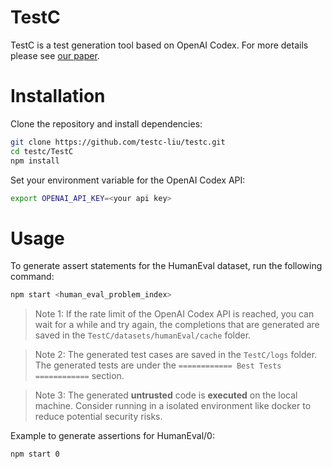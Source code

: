 # TestC

TestC is a test generation tool based on OpenAI Codex. For more details please see [our paper](./TestC_Unit_Test_Generation_using_OpenAI_Codex.pdf).

# Installation

Clone the repository and install dependencies:

```bash
git clone https://github.com/testc-liu/testc.git
cd testc/TestC
npm install
```

Set your environment variable for the OpenAI Codex API:

```bash
export OPENAI_API_KEY=<your api key>
```

# Usage

To generate assert statements for the HumanEval dataset, run the following command:

```bash
npm start <human_eval_problem_index>
```

> Note 1: If the rate limit of the OpenAI Codex API is reached, you can wait for a while and try again, the completions that are generated are saved in the `TestC/datasets/humanEval/cache` folder.

> Note 2: The generated test cases are saved in the `TestC/logs` folder. The generated tests are under the `============ Best Tests ============` section.

> Note 3: The generated **untrusted** code is **executed** on the local machine. Consider running in a isolated environment like docker to reduce potential security risks.

Example to generate assertions for HumanEval/0:

```bash
npm start 0
```